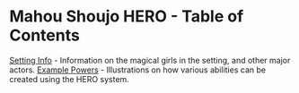 # Mahou Shoujo HERO - Table of Contents
[Setting Info](SettingInfo.md) - Information on the magical girls in the setting, and other major actors.
[Example Powers](ExamplePowers.md) - Illustrations on how various abilities can be created using the HERO system.
